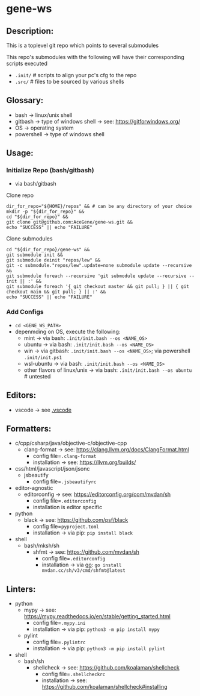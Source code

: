# gene-ws
## Description:
This is a toplevel git repo which points to several submodules


This repo's submodules with the following will have their corresponding scripts executed
* `.init/` # scripts to align your pc's cfg to the repo
* `.src/` # files to be sourced by various shells
## Glossary:
* bash -> linux/unix shell
* gitbash -> type of windows shell -> see: https://gitforwindows.org/
* OS -> operating system
* powershell -> type of windows shell
## Usage:
### Initialize Repo (bash/gitbash)
* via bash/gitbash

Clone repo
```
dir_for_repo="${HOME}/repos" && # can be any directory of your choice
mkdir -p "${dir_for_repo}" &&
cd "${dir_for_repo}" &&
git clone git@github.com:AceGene/gene-ws.git &&
echo "SUCCESS" || echo "FAILURE"
```
Clone submodules
```
cd "${dir_for_repo}/gene-ws" &&
git submodule init &&
git submodule deinit "repos/lew" &&
git -c submodule."repos/lew".update=none submodule update --recursive &&
git submodule foreach --recursive 'git submodule update --recursive --init || :' &&
git submodule foreach '{ git checkout master && git pull; } || { git checkout main && git pull; } || :' &&
echo "SUCCESS" || echo "FAILURE"
```
### Add Configs
* `cd <GENE_WS_PATH>`
* depenmding on OS, execute the following:
  * mint -> via bash: `.init/init.bash --os <NAME_OS>`
  * ubuntu -> via bash: `.init/init.bash --os <NAME_OS>`
  * win -> via gitbash: `.init/init.bash --os <NAME_OS>`; via powershell `.init/init.ps1`
  * wsl-ubuntu -> via bash: `.init/init.bash --os <NAME_OS>`
  * other flavors of linux/unix -> via bash: `.init/init.bash --os ubuntu` # untested
## Editors:
* vscode -> see [.vscode](.vscode)
## Formatters:
* c/cpp/csharp/java/objective-c/objective-cpp
  * clang-format -> see: https://clang.llvm.org/docs/ClangFormat.html
    * config file=`.clang-format`
    * installation -> see: https://llvm.org/builds/
* css/html/javascript/json/jsonc
  * jsbeautify
    * config file=`.jsbeautifyrc`
* editor-agnostic
  * editorconfig -> see: https://editorconfig.org/com/mvdan/sh
    * config file=`.editorconfig`
    * installation is editor specific
* python
  * black -> see: https://github.com/psf/black
    * config file=`pyproject.toml`
    * installation -> via pip: `pip install black`
* shell
  * bash/mksh/sh
    * shfmt -> see: https://github.com/mvdan/sh
      * config file=`.editorconfig`
      * installation -> via [go](https://go.dev/doc/install): `go install mvdan.cc/sh/v3/cmd/shfmt@latest`
## Linters:
* python
  * mypy -> see: https://mypy.readthedocs.io/en/stable/getting_started.html
    * config file=`.mypy.ini`
    * installation -> via pip: `python3 -m pip install mypy`
  * pylint
    * config file=`.pylintrc`
    * installation -> via pip: `python3 -m pip install pylint`
* shell
  * bash/sh
    * shellcheck -> see: https://github.com/koalaman/shellcheck
      * config file=`.shellcheckrc`
      * installation -> see: https://github.com/koalaman/shellcheck#installing
